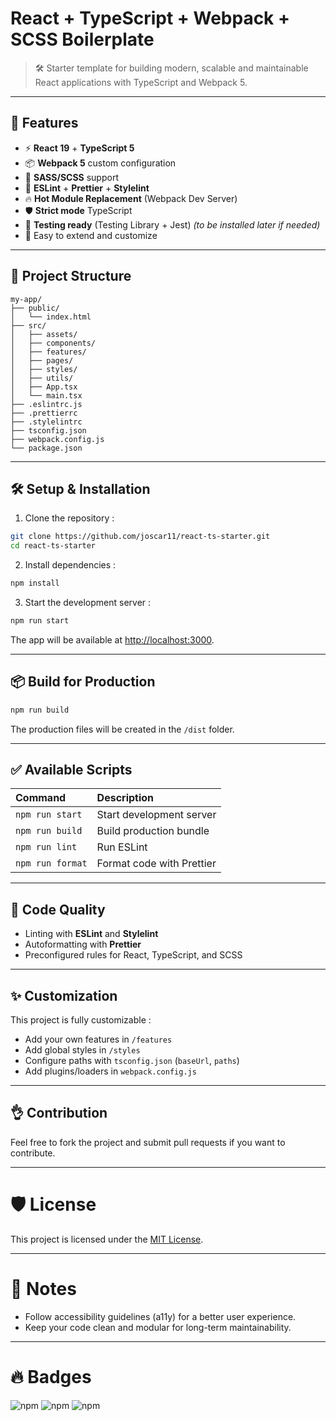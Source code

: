 # React + TypeScript + Webpack + SCSS Boilerplate

> 🛠️ Starter template for building modern, scalable and maintainable React applications with TypeScript and Webpack 5.

---

## 🚀 Features

- ⚡ **React 19** + **TypeScript 5**
- 📦 **Webpack 5** custom configuration
- 🎨 **SASS/SCSS** support
- 🧹 **ESLint** + **Prettier** + **Stylelint**
- 🔥 **Hot Module Replacement** (Webpack Dev Server)
- 🛡️ **Strict mode** TypeScript
- 🧪 **Testing ready** (Testing Library + Jest) *(to be installed later if needed)*
- 📄 Easy to extend and customize

---

## 📂 Project Structure

```
my-app/
├── public/
│   └── index.html
├── src/
│   ├── assets/
│   ├── components/
│   ├── features/
│   ├── pages/
│   ├── styles/
│   ├── utils/
│   ├── App.tsx
│   └── main.tsx
├── .eslintrc.js
├── .prettierrc
├── .stylelintrc
├── tsconfig.json
├── webpack.config.js
└── package.json
```

---

## 🛠️ Setup & Installation

1. Clone the repository :

```bash
git clone https://github.com/joscar11/react-ts-starter.git
cd react-ts-starter
```

2. Install dependencies :

```bash
npm install
```

3. Start the development server :

```bash
npm run start
```

The app will be available at [http://localhost:3000](http://localhost:3000).

---

## 📦 Build for Production

```bash
npm run build
```

The production files will be created in the `/dist` folder.

---

## ✅ Available Scripts

| Command | Description |
|:---|:---|
| `npm run start` | Start development server |
| `npm run build` | Build production bundle |
| `npm run lint` | Run ESLint |
| `npm run format` | Format code with Prettier |

---

## 🥩 Code Quality

- Linting with **ESLint** and **Stylelint**
- Autoformatting with **Prettier**
- Preconfigured rules for React, TypeScript, and SCSS

---

## ✨ Customization

This project is fully customizable :
- Add your own features in `/features`
- Add global styles in `/styles`
- Configure paths with `tsconfig.json` (`baseUrl`, `paths`)
- Add plugins/loaders in `webpack.config.js`

---

## 👌 Contribution

Feel free to fork the project and submit pull requests if you want to contribute.

---

# 🛡️ License

This project is licensed under the [MIT License](LICENSE).

---

# 📢 Notes

- Follow accessibility guidelines (a11y) for a better user experience.
- Keep your code clean and modular for long-term maintainability.

---

# 🔥 Badges

![npm](https://img.shields.io/badge/react-19.1.2-blue)
![npm](https://img.shields.io/badge/typescript-5.8.3-blue)
![npm](https://img.shields.io/badge/webpack-5.99.7-blue)

